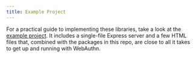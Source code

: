 ```yaml
---
title: Example Project
---
```


For a practical guide to implementing these libraries, take a look at the [example project](https://github.com/MasterKale/SimpleWebAuthn/tree/master/example). It includes a single-file Express server and a few HTML files that, combined with the packages in this repo, are close to all it takes to get up and running with WebAuthn.
